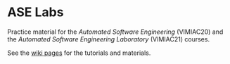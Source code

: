 # ASE Labs

Practice material for the _Automated Software Engineering_ (VIMIAC20) and the _Automated Software Engineering Laboratory_ (VIMIAC21) courses.

See the [wiki pages](https://github.com/ftsrg-edu/ase-labs/wiki) for the tutorials and materials.
